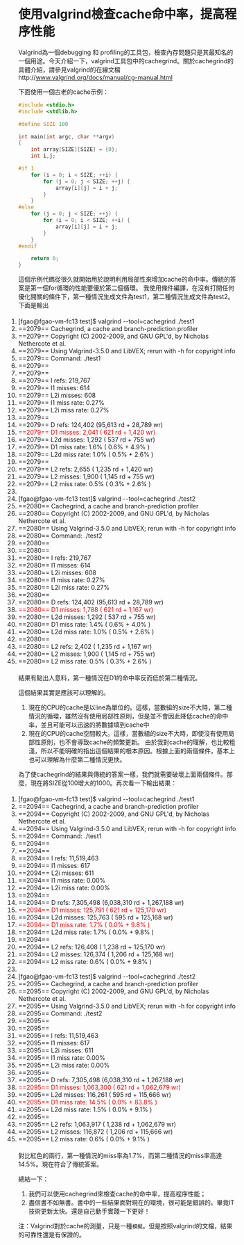 # 使用valgrind檢查cache命中率，提高程序性能


Valgrind為一個debugging 和 profiling的工具包，檢查內存問題只是其最知名的一個用途。今天介紹一下，valgrind工具包中的cachegrind。關於cachegrind的具體介紹，請參見valgrind的在線文檔http://www.valgrind.org/docs/manual/cg-manual.html


下面使用一個古老的cache示例：

```c
#include <stdio.h>
#include <stdlib.h>

#define SIZE 100

int main(int argc, char **argv)
{
    int array[SIZE][SIZE] = {0};
    int i,j;

#if 1
    for (i = 0; i < SIZE; ++i) {
        for (j = 0; j < SIZE; ++j) {
            array[i][j] = i + j;
        }
    }
#else
    for (j = 0; j < SIZE; ++j) {
        for (i = 0; i < SIZE; ++i) {
            array[i][j] = i + j;
        }
    }
#endif

    return 0;
}
```

這個示例代碼從很久就開始用於說明利用局部性來增加cache的命中率。傳統的答案是第一個for循環的性能要優於第二個循環。
我使用條件編譯，在沒有打開任何優化開關的條件下，第一種情況生成文件為test1，第二種情況生成文件為test2。
下面是輸出

<ol style="margin-left: 0px; padding-top: 5px; padding-right: 0pt; padding-bottom: 5px; padding-left: 0pt; " start="1" class="dp-css"><li>[fgao@fgao-vm-fc13 test]$ valgrind --tool=cachegrind ./test1</li><li>==2079== Cachegrind, a cache and branch-prediction profiler</li><li>==2079== Copyright (C) 2002-2009, and GNU GPL'd, by Nicholas Nethercote et al.</li><li>==2079== Using Valgrind-3.5.0 and LibVEX; rerun with -h for copyright info</li><li>==2079== Command: ./test1</li><li>==2079==</li><li>==2079==</li><li>==2079== I   refs:      219,767</li><li>==2079== I1  misses:        614</li><li>==2079== L2i misses:        608</li><li>==2079== I1  miss rate:    0.27%</li><li>==2079== L2i miss rate:    0.27%</li><li>==2079==</li><li>==2079== D   refs:      124,402  (95,613 rd   + 28,789 wr)</li><li><font color="#f00000">==2079== D1  misses:      2,041  (   621 rd   +  1,420 wr)</font></li><li>==2079== L2d misses:      1,292  (   537 rd   +    755 wr)</li><li>==2079== D1  miss rate:     1.6% (   0.6%     +    4.9%  )</li><li>==2079== L2d miss rate:     1.0% (   0.5%     +    2.6%  )</li><li>==2079==</li><li>==2079== L2 refs:         2,655  ( 1,235 rd   +  1,420 wr)</li><li>==2079== L2 misses:       1,900  ( 1,145 rd   +    755 wr)</li><li>==2079== L2 miss rate:      0.5% (   0.3%     +    2.6%  )</li><li><br></li><li>[fgao@fgao-vm-fc13 test]$ valgrind --tool=cachegrind ./test2</li><li>==2080== Cachegrind, a cache and branch-prediction profiler</li><li>==2080== Copyright (C) 2002-2009, and GNU GPL'd, by Nicholas Nethercote et al.</li><li>==2080== Using Valgrind-3.5.0 and LibVEX; rerun with -h for copyright info</li><li>==2080== Command: ./test2</li><li>==2080==</li><li>==2080==</li><li>==2080== I   refs:      219,767</li><li>==2080== I1  misses:        614</li><li>==2080== L2i misses:        608</li><li>==2080== I1  miss rate:    0.27%</li><li>==2080== L2i miss rate:    0.27%</li><li>==2080==</li><li>==2080== D   refs:      124,402  (95,613 rd   + 28,789 wr)</li><li><font color="#f00000">==2080== D1  misses:      1,788  (   621 rd   +  1,167 wr)</font></li><li>==2080== L2d misses:      1,292  (   537 rd   +    755 wr)</li><li>==2080== D1  miss rate:     1.4% (   0.6%     +    4.0%  )</li><li>==2080== L2d miss rate:     1.0% (   0.5%     +    2.6%  )</li><li>==2080==</li><li>==2080== L2 refs:         2,402  ( 1,235 rd   +  1,167 wr)</li><li>==2080== L2 misses:       1,900  ( 1,145 rd   +    755 wr)</li><li>==2080== L2 miss rate:      0.5% (   0.3%     +    2.6%  )</li></ol>



結果有點出人意料，第一種情況在D1的命中率反而低於第二種情況。

這個結果其實是應該可以理解的。
1. 現在的CPU的cache是以line為單位的。這樣，當數組的size不大時，第二種情況的循環，雖然沒有使用局部性原則，但是並不會因此降低cache的命中率，並且可能可以迅速的將數據填到cache中
2. 現在的CPU的cache空間較大。這樣，當數組的size不大時，即使沒有使用局部性原則，也不會導致cache的頻繁更新。
由於我對cache的理解，也比較粗淺，所以不能明確的指出這個結果的根本原因。根據上面的兩個條件，基本上也可以理解為什麼第二種情況更快。

為了使cachegrind的結果與傳統的答案一樣，我們就需要破壞上面兩個條件。那麼，現在將SIZE從100增大的1000。再次看一下輸出結果：

<ol style="margin-left: 0px; padding-top: 5px; padding-right: 0pt; padding-bottom: 5px; padding-left: 0pt; " start="1" class="dp-css"><li>[fgao@fgao-vm-fc13 test]$ valgrind --tool=cachegrind ./test1</li><li>==2094== Cachegrind, a cache and branch-prediction profiler</li><li>==2094== Copyright (C) 2002-2009, and GNU GPL'd, by Nicholas Nethercote et al.</li><li>==2094== Using Valgrind-3.5.0 and LibVEX; rerun with -h for copyright info</li><li>==2094== Command: ./test1</li><li>==2094==</li><li>==2094==</li><li>==2094== I   refs:      11,519,463</li><li>==2094== I1  misses:           617</li><li>==2094== L2i misses:           611</li><li>==2094== I1  miss rate:       0.00%</li><li>==2094== L2i miss rate:       0.00%</li><li>==2094==</li><li>==2094== D   refs:       7,305,498  (6,038,310 rd   + 1,267,188 wr)</li><li><font color="#f00000">==2094== D1  misses:       125,791  (      621 rd   +   125,170 wr)</font></li><li>==2094== L2d misses:       125,763  (      595 rd   +   125,168 wr)</li><li><font color="#f00000">==2094== D1  miss rate:        1.7% (      0.0%     +       9.8%  )</font></li><li>==2094== L2d miss rate:        1.7% (      0.0%     +       9.8%  )</li><li>==2094==</li><li>==2094== L2 refs:          126,408  (    1,238 rd   +   125,170 wr)</li><li>==2094== L2 misses:        126,374  (    1,206 rd   +   125,168 wr)</li><li>==2094== L2 miss rate:         0.6% (      0.0%     +       9.8%  )</li><li><br></li><li>[fgao@fgao-vm-fc13 test]$ valgrind --tool=cachegrind ./test2</li><li>==2095== Cachegrind, a cache and branch-prediction profiler</li><li>==2095== Copyright (C) 2002-2009, and GNU GPL'd, by Nicholas Nethercote et al.</li><li>==2095== Using Valgrind-3.5.0 and LibVEX; rerun with -h for copyright info</li><li>==2095== Command: ./test2</li><li>==2095==</li><li>==2095==</li><li>==2095== I   refs:      11,519,463</li><li>==2095== I1  misses:           617</li><li>==2095== L2i misses:           611</li><li>==2095== I1  miss rate:       0.00%</li><li>==2095== L2i miss rate:       0.00%</li><li>==2095==</li><li>==2095== D   refs:       7,305,498  (6,038,310 rd   + 1,267,188 wr)</li><li><font color="#f00000">==2095== D1  misses:     1,063,300  (      621 rd   + 1,062,679 wr)</font></li><li>==2095== L2d misses:       116,261  (      595 rd   +   115,666 wr)</li><li><font color="#f00000">==2095== D1  miss rate:       14.5% (      0.0%     +      83.8%  )</font></li><li>==2095== L2d miss rate:        1.5% (      0.0%     +       9.1%  )</li><li>==2095==</li><li>==2095== L2 refs:        1,063,917  (    1,238 rd   + 1,062,679 wr)</li><li>==2095== L2 misses:        116,872  (    1,206 rd   +   115,666 wr)</li><li>==2095== L2 miss rate:         0.6% (      0.0%     +       9.1%  )</li></ol>


對比紅色的兩行，第一種情況的miss率為1.7%，而第二種情況的miss率高達14.5%。現在符合了傳統答案。

總結一下：
1. 我們可以使用cachegrind來檢查cache的命中率，提高程序性能；
2. 盡信書不如無書。書中的一些結果面對現在的環境，很可能是錯誤的。畢竟IT技術更新太快。還是自己動手實踐一下更好！


注：Valgrind對於cache的測量，只是一種`模擬`。但是按照valgrind的文檔，結果的可靠性還是有保證的。
